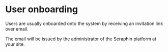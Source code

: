 # User onboarding

Users are usually onboarded onto the system by receiving an invitation link over email.

The email will be issued by the administrator of the Seraphin platform at your site.

